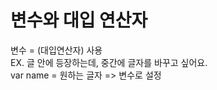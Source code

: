 변수와 대입 연산자
=================
변수 = (대입연산자) 사용 \
EX. 글 안에 등장하는데, 중간에 글자를 바꾸고 싶어요. \
var name = 원하는 글자 => 변수로 설정
